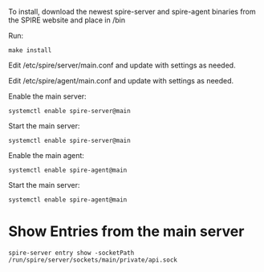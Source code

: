 To install, download the newest spire-server and spire-agent binaries from the SPIRE website and place in /bin

Run:
```
make install
```

Edit /etc/spire/server/main.conf and update with settings as needed.

Edit /etc/spire/agent/main.conf and update with settings as needed.

Enable the main server:

```
systemctl enable spire-server@main
```

Start the main server:

```
systemctl enable spire-server@main
```

Enable the main agent:

```
systemctl enable spire-agent@main
```

Start the main server:

```
systemctl enable spire-agent@main
```


# Show Entries from the main server
```
spire-server entry show -socketPath /run/spire/server/sockets/main/private/api.sock
```
